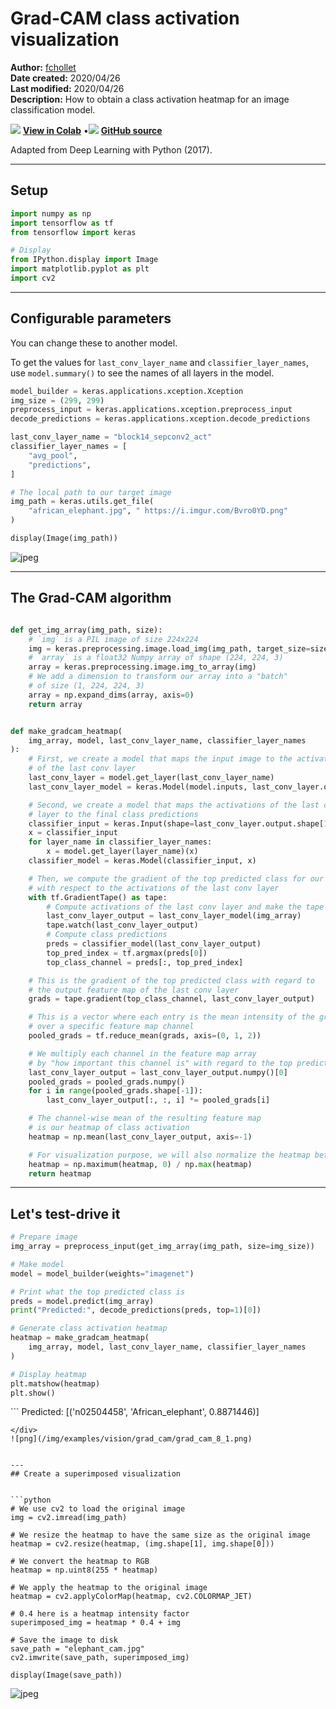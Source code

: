 # Grad-CAM class activation visualization

**Author:** [fchollet](https://twitter.com/fchollet)<br>
**Date created:** 2020/04/26<br>
**Last modified:** 2020/04/26<br>
**Description:** How to obtain a class activation heatmap for an image classification model.


<img class="k-inline-icon" src="https://colab.research.google.com/img/colab_favicon.ico"/> [**View in Colab**](https://colab.research.google.com/github/keras-team/keras-io/blob/master/examples/vision/ipynb/grad_cam.ipynb)  <span class="k-dot">•</span><img class="k-inline-icon" src="https://github.com/favicon.ico"/> [**GitHub source**](https://github.com/keras-team/keras-io/blob/master/examples/vision/grad_cam.py)



Adapted from Deep Learning with Python (2017).

---
## Setup


```python
import numpy as np
import tensorflow as tf
from tensorflow import keras

# Display
from IPython.display import Image
import matplotlib.pyplot as plt
import cv2

```

---
## Configurable parameters

You can change these to another model.

To get the values for `last_conv_layer_name` and `classifier_layer_names`, use
 `model.summary()` to see the names of all layers in the model.


```python
model_builder = keras.applications.xception.Xception
img_size = (299, 299)
preprocess_input = keras.applications.xception.preprocess_input
decode_predictions = keras.applications.xception.decode_predictions

last_conv_layer_name = "block14_sepconv2_act"
classifier_layer_names = [
    "avg_pool",
    "predictions",
]

# The local path to our target image
img_path = keras.utils.get_file(
    "african_elephant.jpg", " https://i.imgur.com/Bvro0YD.png"
)

display(Image(img_path))

```


![jpeg](/img/examples/vision/grad_cam/grad_cam_4_0.jpeg)


---
## The Grad-CAM algorithm


```python

def get_img_array(img_path, size):
    # `img` is a PIL image of size 224x224
    img = keras.preprocessing.image.load_img(img_path, target_size=size)
    # `array` is a float32 Numpy array of shape (224, 224, 3)
    array = keras.preprocessing.image.img_to_array(img)
    # We add a dimension to transform our array into a "batch"
    # of size (1, 224, 224, 3)
    array = np.expand_dims(array, axis=0)
    return array


def make_gradcam_heatmap(
    img_array, model, last_conv_layer_name, classifier_layer_names
):
    # First, we create a model that maps the input image to the activations
    # of the last conv layer
    last_conv_layer = model.get_layer(last_conv_layer_name)
    last_conv_layer_model = keras.Model(model.inputs, last_conv_layer.output)

    # Second, we create a model that maps the activations of the last conv
    # layer to the final class predictions
    classifier_input = keras.Input(shape=last_conv_layer.output.shape[1:])
    x = classifier_input
    for layer_name in classifier_layer_names:
        x = model.get_layer(layer_name)(x)
    classifier_model = keras.Model(classifier_input, x)

    # Then, we compute the gradient of the top predicted class for our input image
    # with respect to the activations of the last conv layer
    with tf.GradientTape() as tape:
        # Compute activations of the last conv layer and make the tape watch it
        last_conv_layer_output = last_conv_layer_model(img_array)
        tape.watch(last_conv_layer_output)
        # Compute class predictions
        preds = classifier_model(last_conv_layer_output)
        top_pred_index = tf.argmax(preds[0])
        top_class_channel = preds[:, top_pred_index]

    # This is the gradient of the top predicted class with regard to
    # the output feature map of the last conv layer
    grads = tape.gradient(top_class_channel, last_conv_layer_output)

    # This is a vector where each entry is the mean intensity of the gradient
    # over a specific feature map channel
    pooled_grads = tf.reduce_mean(grads, axis=(0, 1, 2))

    # We multiply each channel in the feature map array
    # by "how important this channel is" with regard to the top predicted class
    last_conv_layer_output = last_conv_layer_output.numpy()[0]
    pooled_grads = pooled_grads.numpy()
    for i in range(pooled_grads.shape[-1]):
        last_conv_layer_output[:, :, i] *= pooled_grads[i]

    # The channel-wise mean of the resulting feature map
    # is our heatmap of class activation
    heatmap = np.mean(last_conv_layer_output, axis=-1)

    # For visualization purpose, we will also normalize the heatmap between 0 & 1
    heatmap = np.maximum(heatmap, 0) / np.max(heatmap)
    return heatmap


```

---
## Let's test-drive it


```python
# Prepare image
img_array = preprocess_input(get_img_array(img_path, size=img_size))

# Make model
model = model_builder(weights="imagenet")

# Print what the top predicted class is
preds = model.predict(img_array)
print("Predicted:", decode_predictions(preds, top=1)[0])

# Generate class activation heatmap
heatmap = make_gradcam_heatmap(
    img_array, model, last_conv_layer_name, classifier_layer_names
)

# Display heatmap
plt.matshow(heatmap)
plt.show()

```

<div class="k-default-codeblock">
```
Predicted: [('n02504458', 'African_elephant', 0.8871446)]

```
</div>
![png](/img/examples/vision/grad_cam/grad_cam_8_1.png)


---
## Create a superimposed visualization


```python
# We use cv2 to load the original image
img = cv2.imread(img_path)

# We resize the heatmap to have the same size as the original image
heatmap = cv2.resize(heatmap, (img.shape[1], img.shape[0]))

# We convert the heatmap to RGB
heatmap = np.uint8(255 * heatmap)

# We apply the heatmap to the original image
heatmap = cv2.applyColorMap(heatmap, cv2.COLORMAP_JET)

# 0.4 here is a heatmap intensity factor
superimposed_img = heatmap * 0.4 + img

# Save the image to disk
save_path = "elephant_cam.jpg"
cv2.imwrite(save_path, superimposed_img)

display(Image(save_path))

```


![jpeg](/img/examples/vision/grad_cam/grad_cam_10_0.jpeg)

